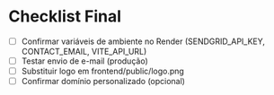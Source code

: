 # Checklist Final
- [ ] Confirmar variáveis de ambiente no Render (SENDGRID_API_KEY, CONTACT_EMAIL, VITE_API_URL)
- [ ] Testar envio de e-mail (produção)
- [ ] Substituir logo em frontend/public/logo.png
- [ ] Confirmar domínio personalizado (opcional)
